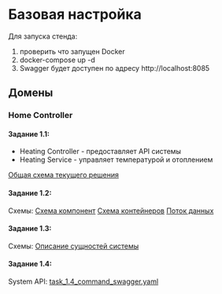 # Базовая настройка
Для запуска стенда:
1. проверить что запущен Docker
2. docker-compose up -d
3. Swagger будет доступен по адресу http://localhost:8085

## Домены
### Home Controller
#### Задание 1.1:

* Heating Controller - предоставляет API системы
* Heating Service - управляет температурой и отоплением

[Общая схема текущего решения](docs%2Fmonolit%2Ftask_1.1.puml)

#### Задание 1.2:
Схемы:
[Схема компонент](docs%2Ftask_1.2_components.puml)
[Схема контейнеров](docs%2Ftask_1.2_containers.puml)
[Поток данных](docs%2Ftask_1.2_sensor_data_road.puml)

#### Задание 1.3:
Схемы:
[Описание сущностей системы](docs%2Ftask_1.3_er.puml)

#### Задание 1.4:
System API:
[task_1.4_command_swagger.yaml](docs%2Ftask_1.4_command_swagger.yaml)
